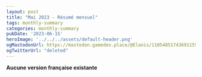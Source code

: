 ```yaml
---
layout: post
title: "Mai 2023 - Résumé mensuel"
tags: monthly-summary
categories: monthly-summary
pubDate: '2023-06-15'
heroImage: '../../../assets/default-header.png'
ogMastodonUrl: https://mastodon.gamedev.place/@Elanis/110548517436911552
ogTwitterUrl: "deleted"
---
```

<b>Aucune version française existante</b>